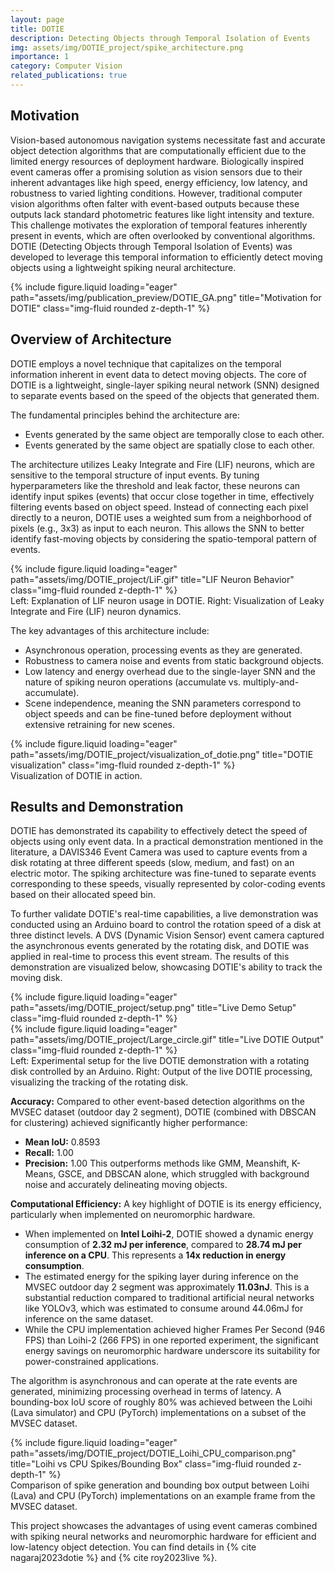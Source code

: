 ```yaml
---
layout: page
title: DOTIE
description: Detecting Objects through Temporal Isolation of Events
img: assets/img/DOTIE_project/spike_architecture.png
importance: 1
category: Computer Vision
related_publications: true
---
```


## Motivation

Vision-based autonomous navigation systems necessitate fast and accurate object detection algorithms that are computationally efficient due to the limited energy resources of deployment hardware. Biologically inspired event cameras offer a promising solution as vision sensors due to their inherent advantages like high speed, energy efficiency, low latency, and robustness to varied lighting conditions. However, traditional computer vision algorithms often falter with event-based outputs because these outputs lack standard photometric features like light intensity and texture. This challenge motivates the exploration of temporal features inherently present in events, which are often overlooked by conventional algorithms. DOTIE (Detecting Objects through Temporal Isolation of Events) was developed to leverage this temporal information to efficiently detect moving objects using a lightweight spiking neural architecture.

<div class="row">
    <div class="col-sm mt-3 mt-md-0">
        {% include figure.liquid loading="eager" path="assets/img/publication_preview/DOTIE_GA.png" title="Motivation for DOTIE" class="img-fluid rounded z-depth-1" %}
    </div>
</div>

## Overview of Architecture

DOTIE employs a novel technique that capitalizes on the temporal information inherent in event data to detect moving objects. The core of DOTIE is a lightweight, single-layer spiking neural network (SNN) designed to separate events based on the speed of the objects that generated them.

The fundamental principles behind the architecture are:
* Events generated by the same object are temporally close to each other.
* Events generated by the same object are spatially close to each other.

<div class="row justify-content-sm-center align-items-center">
    <div class="col-sm-6 mt-3 mt-md-0">
        <p>The architecture utilizes Leaky Integrate and Fire (LIF) neurons, which are sensitive to the temporal structure of input events. By tuning hyperparameters like the threshold and leak factor, these neurons can identify input spikes (events) that occur close together in time, effectively filtering events based on object speed. Instead of connecting each pixel directly to a neuron, DOTIE uses a weighted sum from a neighborhood of pixels (e.g., 3x3) as input to each neuron. This allows the SNN to better identify fast-moving objects by considering the spatio-temporal pattern of events.</p>
    </div>
    <div class="col-sm-6 mt-3 mt-md-0">
        {% include figure.liquid loading="eager" path="assets/img/DOTIE_project/LiF.gif" title="LIF Neuron Behavior" class="img-fluid rounded z-depth-1" %}
    </div>
</div>
<div class="caption">
    Left: Explanation of LIF neuron usage in DOTIE. Right: Visualization of Leaky Integrate and Fire (LIF) neuron dynamics.
</div>

The key advantages of this architecture include:
* Asynchronous operation, processing events as they are generated.
* Robustness to camera noise and events from static background objects.
* Low latency and energy overhead due to the single-layer SNN and the nature of spiking neuron operations (accumulate vs. multiply-and-accumulate).
* Scene independence, meaning the SNN parameters correspond to object speeds and can be fine-tuned before deployment without extensive retraining for new scenes.

<div class="row">
    <div class="col-sm mt-3 mt-md-0">
        {% include figure.liquid loading="eager" path="assets/img/DOTIE_project/visualization_of_dotie.png" title="DOTIE visualization" class="img-fluid rounded z-depth-1" %}
    </div>
</div>
<div class="caption">
    Visualization of DOTIE in action.
</div>

## Results and Demonstration

DOTIE has demonstrated its capability to effectively detect the speed of objects using only event data. In a practical demonstration mentioned in the literature, a DAVIS346 Event Camera was used to capture events from a disk rotating at three different speeds (slow, medium, and fast) on an electric motor. The spiking architecture was fine-tuned to separate events corresponding to these speeds, visually represented by color-coding events based on their allocated speed bin.

To further validate DOTIE's real-time capabilities, a live demonstration was conducted using an Arduino board to control the rotation speed of a disk at three distinct levels. A DVS (Dynamic Vision Sensor) event camera captured the asynchronous events generated by the rotating disk, and DOTIE was applied in real-time to process this event stream. The results of this demonstration are visualized below, showcasing DOTIE's ability to track the moving disk.

<div class="row justify-content-sm-center">
    <div class="col-sm-6 mt-3 mt-md-0">
        {% include figure.liquid loading="eager" path="assets/img/DOTIE_project/setup.png" title="Live Demo Setup" class="img-fluid rounded z-depth-1" %}
    </div>
    <div class="col-sm-6 mt-3 mt-md-0">
        {% include figure.liquid loading="eager" path="assets/img/DOTIE_project/Large_circle.gif" title="Live DOTIE Output" class="img-fluid rounded z-depth-1" %}
    </div>
</div>
<div class="caption">
    Left: Experimental setup for the live DOTIE demonstration with a rotating disk controlled by an Arduino. Right: Output of the live DOTIE processing, visualizing the tracking of the rotating disk.
</div>

**Accuracy:**
Compared to other event-based detection algorithms on the MVSEC dataset (outdoor day 2 segment), DOTIE (combined with DBSCAN for clustering) achieved significantly higher performance:
* **Mean IoU:** 0.8593
* **Recall:** 1.00
* **Precision:** 1.00
This outperforms methods like GMM, Meanshift, K-Means, GSCE, and DBSCAN alone, which struggled with background noise and accurately delineating moving objects.

**Computational Efficiency:**
A key highlight of DOTIE is its energy efficiency, particularly when implemented on neuromorphic hardware.
* When implemented on **Intel Loihi-2**, DOTIE showed a dynamic energy consumption of **2.32 mJ per inference**, compared to **28.74 mJ per inference on a CPU**. This represents a **14x reduction in energy consumption**.
* The estimated energy for the spiking layer during inference on the MVSEC outdoor day 2 segment was approximately **11.03nJ**. This is a substantial reduction compared to traditional artificial neural networks like YOLOv3, which was estimated to consume around 44.06mJ for inference on the same dataset.
* While the CPU implementation achieved higher Frames Per Second (946 FPS) than Loihi-2 (266 FPS) in one reported experiment, the significant energy savings on neuromorphic hardware underscore its suitability for power-constrained applications.

The algorithm is asynchronous and can operate at the rate events are generated, minimizing processing overhead in terms of latency. A bounding-box IoU score of roughly 80% was achieved between the Loihi (Lava simulator) and CPU (PyTorch) implementations on a subset of the MVSEC dataset.

<div class="row">
    <div class="col-sm mt-3 mt-md-0">
        {% include figure.liquid loading="eager" path="assets/img/DOTIE_project/DOTIE_Loihi_CPU_comparison.png" title="Loihi vs CPU Spikes/Bounding Box" class="img-fluid rounded z-depth-1" %}
    </div>
</div>
<div class="caption">
    Comparison of spike generation and bounding box output between Loihi (Lava) and CPU (PyTorch) implementations on an example frame from the MVSEC dataset.
</div>

This project showcases the advantages of using event cameras combined with spiking neural networks and neuromorphic hardware for efficient and low-latency object detection. You can find details in {% cite nagaraj2023dotie %} and {% cite roy2023live %}.

